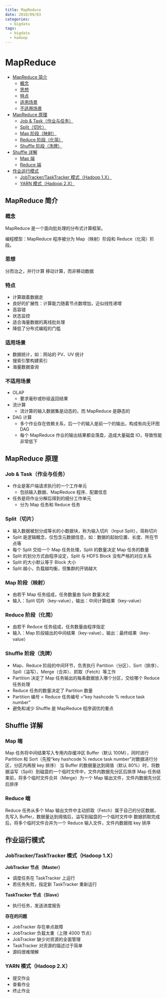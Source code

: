 ```yaml
---
title: MapReduce
date: 2018/09/03
categories:
  - bigdata
tags:
  - bigdata
  - hadoop
---
```


# MapReduce

<!-- TOC depthFrom:2 depthTo:3 -->

- [MapReduce 简介](#mapreduce-简介)
    - [概念](#概念)
    - [思想](#思想)
    - [特点](#特点)
    - [适用场景](#适用场景)
    - [不适用场景](#不适用场景)
- [MapReduce 原理](#mapreduce-原理)
    - [Job & Task（作业与任务）](#job--task作业与任务)
    - [Split（切片）](#split切片)
    - [Map 阶段（映射）](#map-阶段映射)
    - [Reduce 阶段（化简）](#reduce-阶段化简)
    - [Shuffle 阶段（洗牌）](#shuffle-阶段洗牌)
- [Shuffle 详解](#shuffle-详解)
    - [Map 端](#map-端)
    - [Reduce 端](#reduce-端)
- [作业运行模式](#作业运行模式)
    - [JobTracker/TaskTracker 模式（Hadoop 1.X）](#jobtrackertasktracker-模式hadoop-1x)
    - [YARN 模式（Hadoop 2.X）](#yarn-模式hadoop-2x)

<!-- /TOC -->

## MapReduce 简介

### 概念

MapReduce 是一个面向批处理的分布式计算框架。

编程模型：MapReduce 程序被分为 Map（映射）阶段和 Reduce（化简）阶段。

### 思想

分而治之，并行计算
移动计算，而非移动数据

### 特点

- 计算跟着数据走
- 良好的扩展性：计算能力随着节点数增加，近似线性递增
- 高容错
- 状态监控
- 适合海量数据的离线批处理
- 降低了分布式编程的门槛

### 适用场景

- 数据统计，如：网站的 PV、UV 统计
- 搜索引擎构建索引
- 海量数据查询

### 不适用场景

- OLAP
  - 要求毫秒或秒级返回结果
- 流计算
  - 流计算的输入数据集是动态的，而 MapReduce 是静态的
- DAG 计算
  - 多个作业存在依赖关系，后一个的输入是前一个的输出，构成有向无环图 DAG
  - 每个 MapReduce 作业的输出结果都会落盘，造成大量磁盘 IO，导致性能非常低下

## MapReduce 原理

### Job & Task（作业与任务）

- 作业是客户端请求执行的一个工作单元
  - 包括输入数据、MapReduce 程序、配置信息
- 任务是将作业分解后得到的细分工作单元
  - 分为 Map 任务和 Reduce 任务

### Split（切片）

- 输入数据被划分成等长的小数据块，称为输入切片（Input Split），简称切片
- Split 是逻辑概念，仅包含元数据信息，如：数据的起始位置、长度、所在节点等
- 每个 Split 交给一个 Map 任务处理，Split 的数量决定 Map 任务的数量
- Split 的划分方式由程序设定，Split 与 HDFS Block 没有严格的对应关系
- Split 的大小默认等于 Block 大小
- Split 越小，负载越均衡，但集群的开销越大

### Map 阶段（映射）

- 由若干 Map 任务组成，任务数量由 Split 数量决定
- 输入：Split 切片（key-value），输出：中间计算结果（key-value）

### Reduce 阶段（化简）

- 由若干 Reduce 任务组成，任务数量由程序指定
- 输入：Map 阶段输出的中间结果（key-value），输出：最终结果（key-value）

### Shuffle 阶段（洗牌）

- Map、Reduce 阶段的中间环节，负责执行 Partition（分区）、Sort（排序）、Spill（溢写）、Merge（合并）、抓取（Fetch）等工作
- Partition 决定了 Map 任务输出的每条数据放入哪个分区，交给哪个 Reduce 任务处理
- Reduce 任务的数量决定了 Partition 数量
- Partition 编号 = Reduce 任务编号 =“key hashcode % reduce task number”
- 避免和减少 Shuffle 是 MapReduce 程序调优的重点

## Shuffle 详解

### Map 端

Map 任务将中间结果写入专用内存缓冲区 Buffer（默认 100M），同时进行 Partition 和 Sort（先按“key hashcode % reduce task number”对数据进行分区，分区内再按 key 排序）
当 Buffer 的数据量达到阈值（默认 80%）时，将数据溢写（Spill）到磁盘的一个临时文件中，文件内数据先分区后排序
Map 任务结束前，将多个临时文件合并（Merge）为一个 Map 输出文件，文件内数据先分区后排序

### Reduce 端

Reduce 任务从多个 Map 输出文件中主动抓取（Fetch）属于自己的分区数据，先写入 Buffer，数据量达到阈值后，溢写到磁盘的一个临时文件中
数据抓取完成后，将多个临时文件合并为一个 Reduce 输入文件，文件内数据按 key 排序

## 作业运行模式

### JobTracker/TaskTracker 模式（Hadoop 1.X）

**JobTracker 节点（Master）**

- 调度任务在 TaskTracker 上运行
- 若任务失败，指定新 TaskTracker 重新运行

**TaskTracker 节点（Slave）**

- 执行任务，发送进度报告

**存在的问题**

- JobTracker 存在单点故障
- JobTracker 负载太重（上限 4000 节点）
- JobTracker 缺少对资源的全面管理
- TaskTracker 对资源的描述过于简单
- 源码很难理解

### YARN 模式（Hadoop 2.X）

- 提交作业
- 查看作业
- 终止作业

